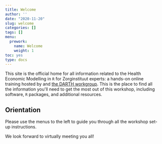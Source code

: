 ```yaml
---
title: Welcome
author: ''
date: "2020-11-20"
slug: welcome
categories: []
tags: []
menu:
  prework:
    name: Welcome
    weight: 1
toc: yes
type: docs
---
```


This site is the official home for all information related to the Health Economic Modelling in `R` for Zorginstituut experts: a hands-on online training hosted by and [the DARTH workgroup](http://darthworkgroup.com/). This is the place to find all the information you'll need to get the most out of this workshop, including software, `R` packages, and additional resources. 

## Orientation

Please use the menus to the left to guide you through all the workshop set-up instructions.

We look forward to virtually meeting you all!
